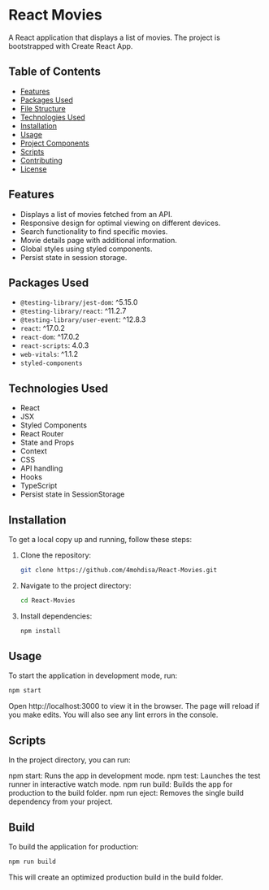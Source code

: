 # React Movies

A React application that displays a list of movies. The project is bootstrapped with Create React App.

## Table of Contents

- [Features](#features)
- [Packages Used](#packages-used)
- [File Structure](#file-structure)
- [Technologies Used](#technologies-used)
- [Installation](#installation)
- [Usage](#usage)
- [Project Components](#project-components)
- [Scripts](#scripts)
- [Contributing](#contributing)
- [License](#license)

## Features

- Displays a list of movies fetched from an API.
- Responsive design for optimal viewing on different devices.
- Search functionality to find specific movies.
- Movie details page with additional information.
- Global styles using styled components.
- Persist state in session storage.

## Packages Used

- `@testing-library/jest-dom`: ^5.15.0
- `@testing-library/react`: ^11.2.7
- `@testing-library/user-event`: ^12.8.3
- `react`: ^17.0.2
- `react-dom`: ^17.0.2
- `react-scripts`: 4.0.3
- `web-vitals`: ^1.1.2
- `styled-components`

## Technologies Used

- React
- JSX
- Styled Components
- React Router
- State and Props
- Context
- CSS 
- API handling
- Hooks 
- TypeScript
- Persist state in SessionStorage

## Installation

To get a local copy up and running, follow these steps:

1. Clone the repository:
    ```sh
    git clone https://github.com/4mohdisa/React-Movies.git
    ```
2. Navigate to the project directory:
    ```sh
    cd React-Movies
    ```
3. Install dependencies:
    ```sh
    npm install
    ```

## Usage

To start the application in development mode, run:

```sh
npm start
```
Open http://localhost:3000 to view it in the browser. The page will reload if you make edits. You will also see any lint errors in the console.

## Scripts

In the project directory, you can run:

npm start: Runs the app in development mode.
npm test: Launches the test runner in interactive watch mode.
npm run build: Builds the app for production to the build folder.
npm run eject: Removes the single build dependency from your project.

## Build
To build the application for production:

```sh
npm run build
```

This will create an optimized production build in the build folder.
